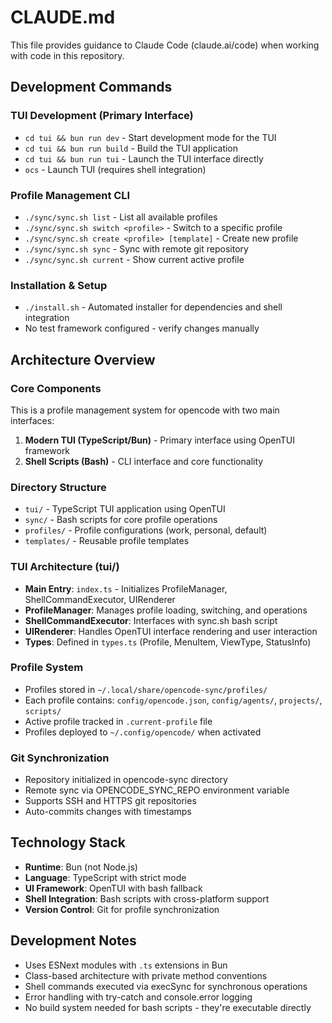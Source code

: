 # CLAUDE.md

This file provides guidance to Claude Code (claude.ai/code) when working with code in this repository.

## Development Commands

### TUI Development (Primary Interface)
- `cd tui && bun run dev` - Start development mode for the TUI
- `cd tui && bun run build` - Build the TUI application
- `cd tui && bun run tui` - Launch the TUI interface directly
- `ocs` - Launch TUI (requires shell integration)

### Profile Management CLI
- `./sync/sync.sh list` - List all available profiles
- `./sync/sync.sh switch <profile>` - Switch to a specific profile
- `./sync/sync.sh create <profile> [template]` - Create new profile
- `./sync/sync.sh sync` - Sync with remote git repository
- `./sync/sync.sh current` - Show current active profile

### Installation & Setup
- `./install.sh` - Automated installer for dependencies and shell integration
- No test framework configured - verify changes manually

## Architecture Overview

### Core Components
This is a profile management system for opencode with two main interfaces:

1. **Modern TUI (TypeScript/Bun)** - Primary interface using OpenTUI framework
2. **Shell Scripts (Bash)** - CLI interface and core functionality

### Directory Structure
- `tui/` - TypeScript TUI application using OpenTUI
- `sync/` - Bash scripts for core profile operations
- `profiles/` - Profile configurations (work, personal, default)
- `templates/` - Reusable profile templates

### TUI Architecture (tui/)
- **Main Entry**: `index.ts` - Initializes ProfileManager, ShellCommandExecutor, UIRenderer
- **ProfileManager**: Manages profile loading, switching, and operations
- **ShellCommandExecutor**: Interfaces with sync.sh bash script
- **UIRenderer**: Handles OpenTUI interface rendering and user interaction
- **Types**: Defined in `types.ts` (Profile, MenuItem, ViewType, StatusInfo)

### Profile System
- Profiles stored in `~/.local/share/opencode-sync/profiles/`
- Each profile contains: `config/opencode.json`, `config/agents/`, `projects/`, `scripts/`
- Active profile tracked in `.current-profile` file
- Profiles deployed to `~/.config/opencode/` when activated

### Git Synchronization
- Repository initialized in opencode-sync directory
- Remote sync via OPENCODE_SYNC_REPO environment variable
- Supports SSH and HTTPS git repositories
- Auto-commits changes with timestamps

## Technology Stack
- **Runtime**: Bun (not Node.js)
- **Language**: TypeScript with strict mode
- **UI Framework**: OpenTUI with bash fallback
- **Shell Integration**: Bash scripts with cross-platform support
- **Version Control**: Git for profile synchronization

## Development Notes
- Uses ESNext modules with `.ts` extensions in Bun
- Class-based architecture with private method conventions
- Shell commands executed via execSync for synchronous operations
- Error handling with try-catch and console.error logging
- No build system needed for bash scripts - they're executable directly